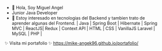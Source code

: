 - 👋 Hola, Soy Miguel Angel
- Junior Java Developer
- 👀 Estoy interesado en tecnologias del Backend y tambien trato de aprender algunas del Frontend.
   | Java | Spring Boot | Hibernate | Spring MVC | ReactJS| Redux | Context API | HTML | CSS | VanillaJS 
    Laravel | MySQL | PHP |
    

✨ Visita mi portafolio ✨
https://mike-angek96.github.io/portafolio/
